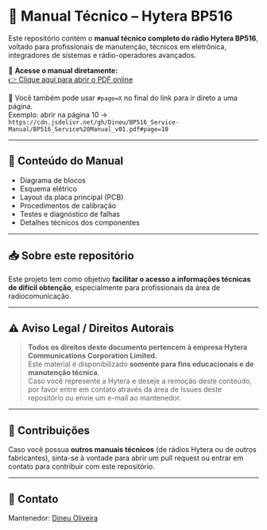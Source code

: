 # 📘 Manual Técnico – Hytera BP516

Este repositório contém o **manual técnico completo do rádio Hytera BP516**, voltado para profissionais de manutenção, técnicos em eletrônica, integradores de sistemas e rádio-operadores avançados.

📄 **Acesse o manual diretamente:**  
[👉 Clique aqui para abrir o PDF online](https://cdn.jsdelivr.net/gh/Dineu/BP516_Service-Manual/BP516_Service%20Manual_v01.pdf)

🔗 Você também pode usar `#page=X` no final do link para ir direto a uma página.  
Exemplo: abrir na página 10 →  
`https://cdn.jsdelivr.net/gh/Dineu/BP516_Service-Manual/BP516_Service%20Manual_v01.pdf#page=10`

---

## 🧩 Conteúdo do Manual

- Diagrama de blocos
- Esquema elétrico
- Layout da placa principal (PCB)
- Procedimentos de calibração
- Testes e diagnóstico de falhas
- Detalhes técnicos dos componentes

---

## 📥 Sobre este repositório

Este projeto tem como objetivo **facilitar o acesso a informações técnicas de difícil obtenção**, especialmente para profissionais da área de radiocomunicação.

---

## ⚠️ Aviso Legal / Direitos Autorais

> **Todos os direitos deste documento pertencem à empresa Hytera Communications Corporation Limited.**  
> Este material é disponibilizado **somente para fins educacionais e de manutenção técnica**.  
> Caso você represente a Hytera e deseje a remoção deste conteúdo, por favor entre em contato através da área de Issues deste repositório ou envie um e-mail ao mantenedor.

---

## 🙌 Contribuições

Caso você possua **outros manuais técnicos** (de rádios Hytera ou de outros fabricantes), sinta-se à vontade para abrir um pull request ou entrar em contato para contribuir com este repositório.

---

## 🔗 Contato

Mantenedor: [Dineu Oliveira](mailto:dineu_oliveira@yahoo.com.br)  
